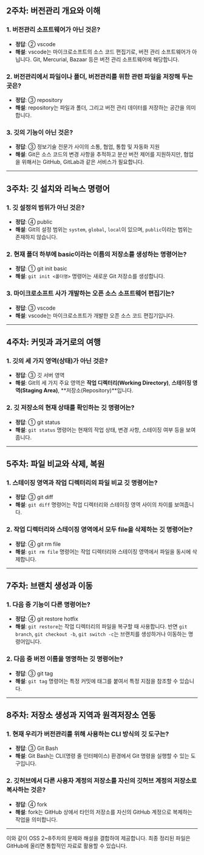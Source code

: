 ## 2주차: 버전관리 개요와 이해

### 1. 버전관리 소프트웨어가 아닌 것은?
- **정답**: ② vscode  
- **해설**: vscode는 마이크로소프트의 소스 코드 편집기로, 버전 관리 소프트웨어가 아닙니다. Git, Mercurial, Bazaar 등은 버전 관리 소프트웨어에 해당합니다.

### 2. 버전관리에서 파일이나 폴더, 버전관리를 위한 관련 파일을 저장해 두는 곳은?
- **정답**: ③ repository  
- **해설**: repository는 파일과 폴더, 그리고 버전 관리 데이터를 저장하는 공간을 의미합니다.

### 3. 깃의 기능이 아닌 것은?
- **정답**: ③ 정보기술 전문가 사이의 소통, 협업, 통합 및 자동화 지원  
- **해설**: Git은 소스 코드의 변경 사항을 추적하고 분산 버전 제어를 지원하지만, 협업을 위해서는 GitHub, GitLab과 같은 서비스가 필요합니다.

---

## 3주차: 깃 설치와 리눅스 명령어

### 1. 깃 설정의 범위가 아닌 것은?
- **정답**: ④ public  
- **해설**: Git의 설정 범위는 `system`, `global`, `local`이 있으며, `public`이라는 범위는 존재하지 않습니다.

### 2. 현재 폴더 하부에 basic이라는 이름의 저장소를 생성하는 명령어는?
- **정답**: ① git init basic  
- **해설**: `git init <폴더명>` 명령어는 새로운 Git 저장소를 생성합니다.

### 3. 마이크로소프트 사가 개발하는 오픈 소스 소프트웨어 편집기는?
- **정답**: ③ vscode  
- **해설**: vscode는 마이크로소프트가 개발한 오픈 소스 코드 편집기입니다.

---

## 4주차: 커밋과 과거로의 여행

### 1. 깃의 세 가지 영역(상태)가 아닌 것은?
- **정답**: ③ 깃 서버 영역  
- **해설**: Git의 세 가지 주요 영역은 **작업 디렉터리(Working Directory)**, **스테이징 영역(Staging Area)**, **저장소(Repository)**입니다.

### 2. 깃 저장소의 현재 상태를 확인하는 깃 명령어는?
- **정답**: ① git status  
- **해설**: `git status` 명령어는 현재의 작업 상태, 변경 사항, 스테이징 여부 등을 보여줍니다.

---

## 5주차: 파일 비교와 삭제, 복원

### 1. 스테이징 영역과 작업 디렉터리의 파일 비교 깃 명령어는?
- **정답**: ③ git diff  
- **해설**: `git diff` 명령어는 작업 디렉터리와 스테이징 영역 사이의 차이를 보여줍니다.

### 2. 작업 디렉터리와 스테이징 영역에서 모두 file을 삭제하는 깃 명령어는?
- **정답**: ④ git rm file  
- **해설**: `git rm file` 명령어는 작업 디렉터리와 스테이징 영역에서 파일을 동시에 삭제합니다.

---

## 7주차: 브랜치 생성과 이동

### 1. 다음 중 기능이 다른 명령어는?
- **정답**: ④ git restore hotfix  
- **해설**: `git restore`는 작업 디렉터리의 파일을 복구할 때 사용합니다. 반면 `git branch`, `git checkout -b`, `git switch -c`는 브랜치를 생성하거나 이동하는 명령어입니다.

### 2. 다음 중 버전 이름을 명명하는 깃 명령어는?
- **정답**: ③ git tag  
- **해설**: `git tag` 명령어는 특정 커밋에 태그를 붙여서 특정 지점을 참조할 수 있습니다.

---

## 8주차: 저장소 생성과 지역과 원격저장소 연동

### 1. 현재 우리가 버전관리를 위해 사용하는 CLI 방식의 깃 도구는?
- **정답**: ③ Git Bash  
- **해설**: Git Bash는 CLI(명령 줄 인터페이스) 환경에서 Git 명령을 실행할 수 있는 도구입니다.

### 2. 깃허브에서 다른 사용자 계정의 저장소를 자신의 깃허브 계정의 저장소로 복사하는 것은?
- **정답**: ④ fork  
- **해설**: fork는 GitHub 상에서 타인의 저장소를 자신의 GitHub 계정으로 복제하는 작업을 의미합니다.

---

이와 같이 OSS 2~8주차의 문제와 해설을 결합하여 제공합니다. 최종 정리된 파일은 GitHub에 올리면 통합적인 자료로 활용할 수 있습니다.

